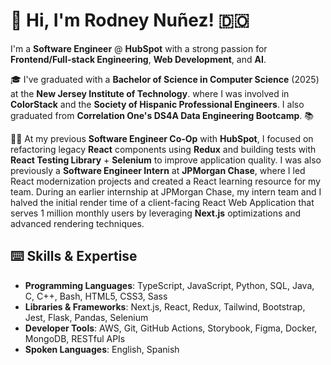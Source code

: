 # 👋 Hi, I'm Rodney Nuñez! 🇩🇴

I'm a **Software Engineer** @ **HubSpot** with a strong passion for **Frontend/Full-stack Engineering**, **Web Development**, and **AI**.

🎓 I've graduated with a **Bachelor of Science in Computer Science** (2025) at the **New Jersey Institute of Technology**. where I was involved in **ColorStack** and the **Society of Hispanic Professional Engineers**. I also graduated from **Correlation One's DS4A Data Engineering Bootcamp**. 📚

👨‍💻 At my previous **Software Engineer Co-Op** with **HubSpot**, I focused on refactoring legacy **React** components using **Redux** and building tests with **React Testing Library** + **Selenium** to improve application quality. I was also previously a **Software Engineer Intern** at **JPMorgan Chase**, where I led React modernization projects and created a React learning resource for my team. During an earlier internship at JPMorgan Chase, my intern team and I halved the initial render time of a client-facing React Web Application that serves 1 million monthly users by leveraging **Next.js** optimizations and advanced rendering techniques.

## ⌨️ Skills & Expertise

* **Programming Languages**: TypeScript, JavaScript, Python, SQL, Java, C, C++, Bash, HTML5, CSS3, Sass
* **Libraries & Frameworks**: Next.js, React, Redux, Tailwind, Bootstrap, Jest, Flask, Pandas, Selenium
* **Developer Tools**: AWS, Git, GitHub Actions, Storybook, Figma, Docker, MongoDB, RESTful APIs
* **Spoken Languages**: English, Spanish

<!--
**rod608/rod608** is a ✨ _special_ ✨ repository because its `README.md` (this file) appears on your GitHub profile.

Here are some ideas to get you started:
- 🔭 I’m currently working on ...
- 🌱 I’m currently learning ...
- 👯 I’m looking to collaborate on ...
- 🤔 I’m looking for help with ...
- 💬 Ask me about ...
- 📫 How to reach me: ...
- 😄 Pronouns: ...
- ⚡ Fun fact: ...
-->
